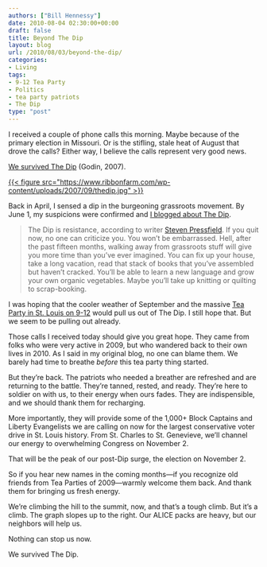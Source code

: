 ```yaml
---
authors: ["Bill Hennessy"]
date: 2010-08-04 02:30:00+00:00
draft: false
title: Beyond The Dip
layout: blog
url: /2010/08/03/beyond-the-dip/
categories:
- Living
tags:
- 9-12 Tea Party
- Politics
- tea party patriots
- The Dip
type: "post"
---
```


I received a couple of phone calls this morning. Maybe because of the primary election in Missouri. Or is the stifling, stale heat of August that drove the calls? Either way, I believe the calls represent very good news.

 

[We survived The Dip](https://sethgodin.typepad.com/the_dip/) (Godin, 2007).

 

[{{< figure src="https://www.ribbonfarm.com/wp-content/uploads/2007/09/thedip.jpg" >}}
](https://www.ribbonfarm.com/2007/09/06/seth-godins-dip-and-multi-armed-bandits/)

 

Back in April, I sensed a dip in the burgeoning grassroots movement. By June 1, my suspicions were confirmed and [I blogged about The Dip](https://hennessysview.com/2010/06/01/the-dip/).

 

>   
> 
> The Dip is resistance, according to writer [Steven Pressfield](https://www.stevenpressfield.com/). If you quit now, no one can criticize you. You won’t be embarrassed. Hell, after the past fifteen months, walking away from grassroots stuff will give you more time than you’ve ever imagined. You can fix up your house, take a long vacation, read that stack of books that you’ve assembled but haven’t cracked. You’ll be able to learn a new language and grow your own organic vegetables. Maybe you’ll take up knitting or quilting to scrap-booking.
> 
> 

 

I was hoping that the cooler weather of September and the massive [Tea Party in St. Louis on 9-12](https://teapartypatriots.org/Recycle/Recycle.aspx) would pull us out of The Dip. I still hope that. But we seem to be pulling out already.

 

Those calls I received today should give you great hope. They came from folks who were very active in 2009, but who wandered back to their own lives in 2010. As I said in my original blog, no one can blame them. We barely had time to breathe _before_ this tea party thing started.

 

But they’re back. The patriots who needed a breather are refreshed and are returning to the battle. They’re tanned, rested, and ready. They’re here to soldier on with us, to their energy when ours fades. They are indispensible, and we should thank them for recharging. 

 

More importantly, they will provide some of the 1,000+ Block Captains and Liberty Evangelists we are calling on now for the largest conservative voter drive in St. Louis history. From St. Charles to St. Genevieve, we’ll channel our energy to overwhelming Congress on November 2. 

 

That will be the peak of our post-Dip surge, the election on November 2. 

 

So if you hear new names in the coming months—if you recognize old friends from Tea Parties of 2009—warmly welcome them back. And thank them for bringing us fresh energy. 

 

We’re climbing the hill to the summit, now, and that’s a tough climb. But it’s a climb. The graph slopes up to the right. Our ALICE packs are heavy, but our neighbors will help us. 

 

Nothing can stop us now.

 

We survived The Dip.
